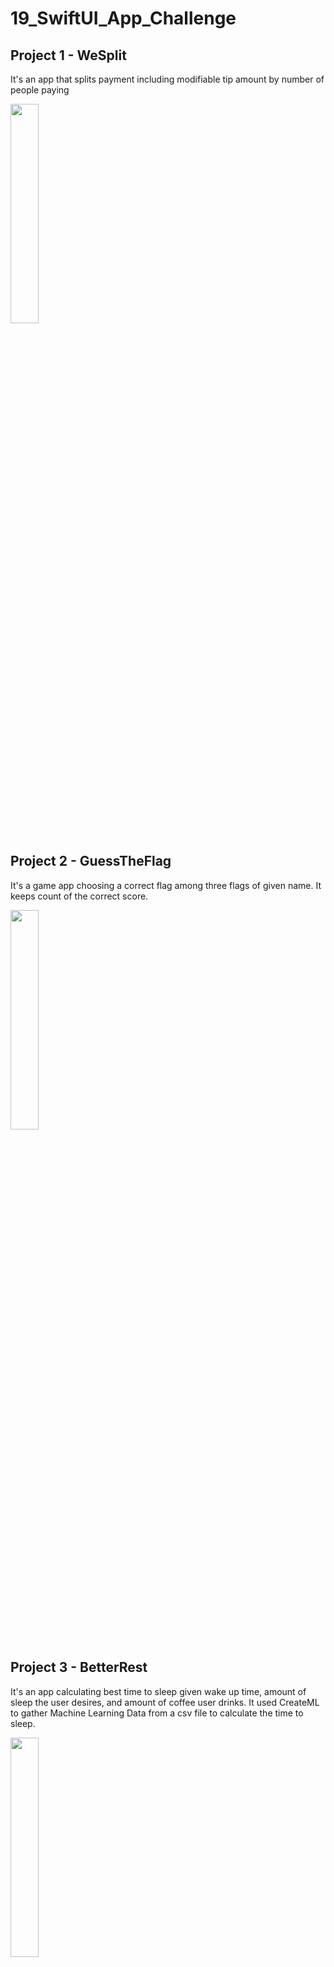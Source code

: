 # 19_SwiftUI_App_Challenge

## Project 1 - WeSplit

It's an app that splits payment including modifiable tip amount by number of people paying

<img src = "https://user-images.githubusercontent.com/96804163/153926409-50e6088a-e561-4e48-8ad7-75d46c3828e2.png" width=30% height=30%>

## Project 2 - GuessTheFlag

It's a game app choosing a correct flag among three flags of given name. It keeps count of the correct score.

<img src = "https://user-images.githubusercontent.com/96804163/154109187-83d9a68f-5772-49a7-8810-31e40948a542.png" width=30% height=30%>

## Project 3 - BetterRest

It's an app calculating best time to sleep given wake up time, amount of sleep the user desires, and amount of coffee user drinks. It used
CreateML to gather Machine Learning Data from a csv file to calculate the time to sleep.

<img src = "https://user-images.githubusercontent.com/96804163/154330879-a8300fdb-a535-4e59-9ef9-aeef2cbbe3c5.png" width=30% height=30%>


## Project 4 - WordScramble

It's an app that provides a random 8 letters word and the user should find a new word using the given 8 letters.
A new word should be a valid word, not a duplicate.

<img src = "https://user-images.githubusercontent.com/96804163/154341708-ac9e50ae-1d30-40f4-8ddc-4561fa7c1d47.png" width=30% height=30%>

## Project 5 - iExpense

It's an app that keeps track of user's expense. It saves data in UserDafault. It has slide view of adding expense when button is pressed and can swipe the expense to delete.

<img src = "https://user-images.githubusercontent.com/96804163/154547568-4ed0427e-d7d3-49cb-92f2-56ed03621e00.png" width=30% height=30%> <img src = "https://user-images.githubusercontent.com/96804163/154547697-8b36fb2f-5c51-441a-af54-87151ccb5d85.png" width=30% height=30%>


## Project 6 - MoonShot

It's an app that shows Moon Missions from NASA, details of missions and astronauts were copied from Wikipedia. Data for missions and astronauts are saved as JSON file. It shows missions, mission details, and astronauts from the mission + details.

<img src = "https://user-images.githubusercontent.com/96804163/154738883-fb3d340e-86ee-48fb-bea7-a9888295b374.png" width=30% height=30%> <img src = "https://user-images.githubusercontent.com/96804163/154739037-9bb3d823-fbe3-4688-86a7-60358f25580c.png" width=30% height=30%> <img src = "https://user-images.githubusercontent.com/96804163/154739131-00f1380f-6edf-437f-a246-c238fc1df9e8.png" width=30% height=30%>

## Project 7 - CupcakeCorner

It's an app that orders cupcakes. You must enter order information to order your cupcakes. It saves data in reqres api for testing purpose.

<img src = "https://user-images.githubusercontent.com/96804163/154861012-f2d8fb6d-c68a-4672-b537-e28aacb92e55.png" width=30% height=30%> <img src = "https://user-images.githubusercontent.com/96804163/154861053-78c7cd22-7e36-4ae2-941b-c3c985fff16d.png" width=30% height=30%> <img src = "https://user-images.githubusercontent.com/96804163/154861071-45fc33c6-89f2-4b4a-a511-f11305d42c12.png" width=30% height=30%>

## Project 8 - Bookworm

It's an app that keep track of books user read. It uses CoreData to store and delete data for the book.

<img src = "https://user-images.githubusercontent.com/96804163/155018785-18d6fe44-6d34-4e10-a3ee-95b6873c3077.png" width=30% height=30%> <img src = "https://user-images.githubusercontent.com/96804163/155019023-b44babf1-c3c1-4979-b06c-e470de1f4e5b.png" width=30% height=30%> <img src = "https://user-images.githubusercontent.com/96804163/155019139-f38a59be-ee74-41d3-a16e-9ab5d6e8e198.png" width=30% height=30%>

## Project 9 - Instafilter

It's an app that let users to select an Image and filter the Image as the user wants and saves it back to the device. Learned how to deal with UI Kit Image handling and how to link between SwiftUI and UIKit.

<img src = "https://user-images.githubusercontent.com/96804163/155211984-70a2abff-3189-413b-9a02-84ae0882091d.png" width=30% height=30%> <img src = "https://user-images.githubusercontent.com/96804163/155212204-d86dc769-87f1-4977-8708-9ecbcad3a59a.png" width=30% height=30%><img src = "https://user-images.githubusercontent.com/96804163/155212363-8fcfa05d-85b4-4f3d-baf1-811f6f95356c.png" width=30% height=30%> 

## Project 10 - BucketList

It's an app that let users to select an place from a given map, mark it and edit or save the location. It provides nearby places (Data from wikipedia API)

Learned
  - MVVM Structure
  - Using authentification function using Apple's Face ID and Touch ID.
  - Maps using MapKit

 <img src = "https://user-images.githubusercontent.com/96804163/155382452-84fa69b6-7b74-43b4-bf43-83ee57d1e094.png" width=30% height=30%><img src = "https://user-images.githubusercontent.com/96804163/155381220-43eaaa37-8ce6-41b6-b118-ca6bc8006742.png" width=30% height=30%><img src = "https://user-images.githubusercontent.com/96804163/155380977-24b21689-3e6a-4f57-854f-34254e19821d.png" width=30% height=30%>
 
 ## Project 11 - HotProspect

It's an app that let users to create firends by scanning QR Codes, and make sure to contact them. It create and scan QR Codes, mark friends if they are contacted or not (Contacted friends will go to contacted tab otherwise, uncontacted tab).

Learned
  - Strcturing, generating, scanning to get info of QR Codes. 
  - Making tabs and showing results
  - Notification settings
  - Swipe Actions

 <img src = "https://user-images.githubusercontent.com/96804163/155600376-4c2bef64-4bdf-4831-8e35-04bad1f5e3dd.png" width=30% height=30%><img src = "https://user-images.githubusercontent.com/96804163/155600564-cb00ef9b-f2cb-4ddd-a1ad-12bde92b091c.png" width=30% height=30%><img src = "https://user-images.githubusercontent.com/96804163/155600699-21cdc961-04cd-4896-8912-bc25b8b51e30.png" width=30% height=30%>
 <img src = "https://user-images.githubusercontent.com/96804163/155600255-61e594fa-c44d-411d-955b-5cfe6726f8bb.png" width=30% height=30%><img src = "https://user-images.githubusercontent.com/96804163/155600180-62b6f64b-fca7-42b4-a977-077dd85ec24d.png" width=30% height=30%>
 
  ## Project 12 - Flashzilla

It's an app that let creates cards and make learning stack of cards of them. Clicking a card will reveal the answer and swipeing left if got wrong and right if got correct. It has timer to give litte pressure.

Learned
  - Guestures in SwiftUI
  - Timer events (scenePhase to controll time when app is running on background) 
  - Special Settings for Accessibility (Differenciate without color, Voice Over)
  - UINotificationFeedbackGenerator (Vibrating the device on conditions)

 <img src = "https://user-images.githubusercontent.com/96804163/155855873-07a48320-c6b6-4118-87c1-890df2ee0356.jpeg" width=30% height=30%><img src = "https://user-images.githubusercontent.com/96804163/155855886-81fc13b5-2b6d-45de-9897-10bda25f3386.jpeg" width=30% height=30%><img src = "https://user-images.githubusercontent.com/96804163/155855904-a5ac0642-9c1c-439e-bbc9-7380a80728fd.jpeg" width=30% height=30%>
 <img src = "https://user-images.githubusercontent.com/96804163/155855918-eea00f2c-b522-409b-a5b3-489d49472aee.jpeg" width=30% height=30%><img src = "https://user-images.githubusercontent.com/96804163/155855961-f29aa5cf-51c4-4efd-9d84-bf5a30cb3726.jpeg" width=30% height=30%>
